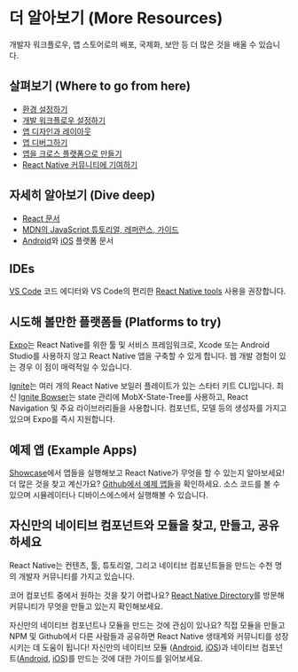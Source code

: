 # 더 알아보기 (More Resources)
개발자 워크플로우, 앱 스토어로의 배포, 국제화, 보안 등 더 많은 것을 배울 수 있습니다. 

## 살펴보기 (Where to go from here)
- [환경 설정하기](https://reactnative.dev/docs/environment-setup)
- [개발 워크플로우 설정하기](https://reactnative.dev/docs/running-on-device)
- [앱 디자인과 레이아웃](https://reactnative.dev/docs/flexbox)
- [앱 디버그하기](https://reactnative.dev/docs/debugging)
- [앱을 크로스 플랫폼으로 만들기](https://reactnative.dev/docs/platform-specific-code)
- [React Native 커뮤니티에 기여하기](https://reactnative.dev/help)

## 자세히 알아보기 (Dive deep)
- [React 문서](https://reactjs.org/docs/hello-world.html) 
- [MDN의 JavaScript 튜토리얼, 레퍼런스, 가이드](https://developer.mozilla.org/en-US/docs/Web/JavaScript) 
- [Android](https://developer.android.com/docs)와 [iOS](https://developer.apple.com/documentation/uikit) 플랫폼 문서

## IDEs
[VS Code](https://code.visualstudio.com/) 코드 에디터와 VS Code의 편리한 [React Native tools](https://marketplace.visualstudio.com/items?itemName=msjsdiag.vscode-react-native) 사용을 권장합니다. 

## 시도해 볼만한 플랫폼들 (Platforms to try)
[Expo](https://docs.expo.io/)는 React Native를 위한 툴 및 서비스 프레임워크로, Xcode 또는 Android Studio를 사용하지 않고 React Native 앱을 구축할 수 있게 합니다. 웹 개발 경험이 있는 경우 이 점이 매력적일 수 있습니다.  

[Ignite](https://github.com/infinitered/ignite)는 여러 개의 React Native 보일러 플레이트가 있는 스타터 키트 CLI입니다. 최신 [Ignite Bowser](https://github.com/infinitered/ignite-bowser)는 state 관리에 MobX-State-Tree를 사용하고, React Navigation 및 주요 라이브러리들을 사용합니다. 컴포넌트, 모델 등의 생성자를 가지고 있으며 Expo를 즉시 지원합니다. 

## 예제 앱 (Example Apps)
[Showcase](https://reactnative.dev/showcase)에서 앱들을 실행해보고 React Native가 무엇을 할 수 있는지 알아보세요! 더 많은 것을 찾고 계신가요? [Github에서 예제 앱들](https://github.com/ReactNativeNews/React-Native-Apps)을 확인하세요. 소스 코드를 볼 수 있으며 시뮬레이터나 디바이스에스에서 실행해볼 수 있습니다. 

## 자신만의 네이티브 컴포넌트와 모듈을 찾고, 만들고, 공유하세요 
React Native는 컨텐츠, 툴, 튜토리얼, 그리고 네이티브 컴포넌트들을 만드는 수천 명의 개발자 커뮤니티를 가지고 있습니다. 

코어 컴포넌트 중에서 원하는 것을 찾기 어렵나요? [React Native Directory](https://reactnative.directory/)를 방문해 커뮤니티가 무엇을 만들고 있는지 확인해보세요. 

자신만의 네이티브 컴포넌트나 모듈을 만드는 것에 관심이 있나요? 직접 모듈을 만들고 NPM 및 Github에서 다른 사람들과 공유하면 React Native 생태계와 커뮤니티를 성장시키는 데 도움이 됩니다! 자신만의 네이티브 모듈 ([Android](https://reactnative.dev/docs/native-modules-android), [iOS](https://reactnative.dev/docs/native-modules-ios))과 네이티브 컴포넌트([Android](https://reactnative.dev/docs/native-components-android), [iOS](https://reactnative.dev/docs/native-components-ios))를 만드는 것에 대한 가이드를 읽어보세요. 
